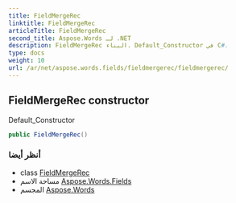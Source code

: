 ```yaml
---
title: FieldMergeRec
linktitle: FieldMergeRec
articleTitle: FieldMergeRec
second_title: Aspose.Words لـ .NET
description: FieldMergeRec البناء. Default_Constructor في C#.
type: docs
weight: 10
url: /ar/net/aspose.words.fields/fieldmergerec/fieldmergerec/
---
```

## FieldMergeRec constructor

Default_Constructor

```csharp
public FieldMergeRec()
```

### أنظر أيضا

* class [FieldMergeRec](../)
* مساحة الاسم [Aspose.Words.Fields](../../../aspose.words.fields/)
* المجسم [Aspose.Words](../../../)
